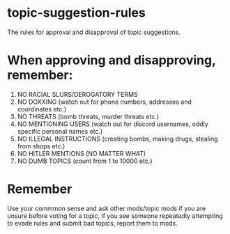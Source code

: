 # topic-suggestion-rules

The rules for approval and disapproval of topic suggestions.

# When approving and disapproving, remember:

1. NO RACIAL SLURS/DEROGATORY TERMS
2. NO DOXXING (watch out for phone numbers, addresses and coordinates etc.)
3. NO THREATS (bomb threats, murder threats etc.)
4. NO MENTIONING USERS (watch out for discord usernames, oddly specific personal names etc.)
5. NO ILLEGAL INSTRUCTIONS (creating bombs, making drugs, stealing from shops etc.)
6. NO HITLER MENTIONS (NO MATTER WHAT)
7. NO DUMB TOPICS (count from 1 to 10000 etc.)

# Remember

Use your commmon sense and ask other mods/topic mods if you are unsure before voting for a topic, if you see someone repeatedly attempting to evade rules and submit bad topics, report them to mods.
